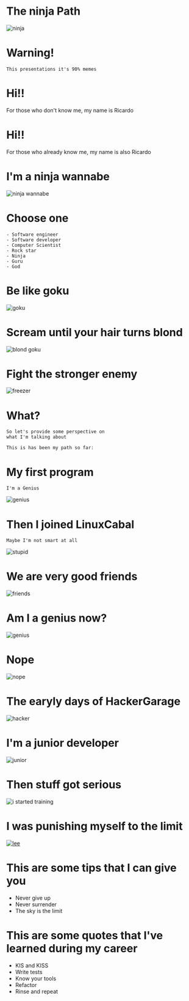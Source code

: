 The ninja Path
==============

![ninja](https://media.giphy.com/media/ErdfMetILIMko/giphy.gif)

# Warning!

    This presentations it's 90% memes

# Hi!!

For those who don't know me, my name is
Ricardo

# Hi!!

For those who already know me, my name
is also Ricardo

# I'm a ninja wannabe

<!-- I'm not a ninja, but I keep trying -->
<!-- everyday! -->

![ninja
wannabe](https://media.giphy.com/media/jeAHzKVKDqzhS/giphy.gif)


# Choose one

<!-- There is a lot of inspirational titles in -->
<!-- this career, you can choose one and move -->
<!-- on with your life -->

    - Software engineer
    - Software developer
    - Computer Scientist
    - Rock star
    - Ninja
    - Guru
    - God

<!-- What do I need to do to be a ninja? -->

# Be like goku

![goku](https://media.giphy.com/media/JdyQWFOVo6s5G/giphy.gif)

# Scream until your hair turns blond

![blond
goku](https://media.giphy.com/media/10VFEekFr6gGaI/giphy.gif)

# Fight the stronger enemy

<!-- By this I don't mean real fitting -->
<!-- what I'm trying to say is that you have -->
<!-- to find people that are more seniors -->
<!-- than you and learn from them -->

<!-- Talk about how goku keeps figthing -->
<!-- stronger enemies every time -->

![freezer](https://media.giphy.com/media/YX1rsNMnDvjna/giphy.gif)

# What?

<!-- Maybe what I'm sayig right know doesn't make sense -->

    So let's provide some perspective on
    what I'm talking about

    This is has been my path so far:

# My first program

    I'm a Genius

![genius](https://media.giphy.com/media/eMu0803X2zkWY/giphy.gif)

<!-- But it turns out my first program
was crap -->
<!-- I was saving images for revista moto -->
<!-- inside the data base -->
<!-- I used call myself a consultant -->

# Then I joined LinuxCabal

    Maybe I'm not smart at all

![stupid](https://media.giphy.com/media/5xYc45ly7QduU/giphy.gif)

<!-- for those who don't know what linux -->
<!-- cabal is, is a community of linux lover -->
<!-- here in guadalajara -->

<!-- I got to realize that I'm was not as -->
<!-- smart as I thought I was, I was just -->
<!-- really an low average developer -->

<!-- Some random dude called me stupid the -->
<!-- first time I went to Linux cabal -->

<!-- he called me stupid because I asked what -->
<!-- was MVC -->

<!-- I'm a mechanic engineer -->

# We are very good friends

<!-- with him and a few other folks we -->
<!-- started hacker garage -->

![friends](https://media.giphy.com/media/wrzf9P70YWLJK/giphy.gif)

# Am I a genius now?

![genius](https://media.giphy.com/media/eMu0803X2zkWY/giphy.gif)

# Nope

<!-- I learned MVC and object oriented, am -->
<!-- I a genius now? -->

![nope](https://media.giphy.com/media/15aGGXfSlat2dP6ohs/giphy.gif)

# The earyly days of HackerGarage

<!-- Tell the story about how people from -->
<!-- linux cabal and other communities -->
<!-- started hacker garage -->

![hacker](https://media.giphy.com/media/UqxVRm1IaaIGk/giphy.gif)

<!-- Internet brands email and story -->

<!-- Internet brands interview story -->

# I'm a junior developer

![junior](https://media.giphy.com/media/Ki9ZNTNS7aC9q/giphy.gif)

# Then stuff got serious

![i started
training](https://media.giphy.com/media/148ZMSmslIUf9S/giphy.gif)

<!-- I started buying online curses and books -->
<!-- and I used every weekend to get better -->
<!-- and better -->

<!-- I forced myself to be the best -->

<!-- I realized I was not the best and that's -->
<!-- not acceptable -->

# I was punishing myself to the limit

[![lee](https://media.giphy.com/media/AxbNVXlXLdhMQ/giphy.gif)](https://youtu.be/rWKda4d9pKw?t=24)

<!-- vim slow -->
<!-- not copying and pasting -->
<!-- learn more than you need -->

# This are some tips that I can give you

- Never give up
- Never surrender
- The sky is the limit

# This are some quotes that I've learned during my career

- KIS and KISS
- Write tests
- Know your tools
- Refactor
- Rinse and repeat

<!--
vim:tw=40:ft=markdown:
-->


